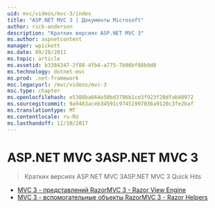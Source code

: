 ```yaml
---
uid: mvc/videos/mvc-3/index
title: "ASP.NET MVC 3 | Документы Microsoft"
author: rick-anderson
description: "Кратких версиях ASP.NET MVC 3"
ms.author: aspnetcontent
manager: wpickett
ms.date: 09/28/2011
ms.topic: article
ms.assetid: b3384347-2f88-4fb4-a775-7b96bf88b9d8
ms.technology: dotnet-mvc
ms.prod: .net-framework
msc.legacyurl: /mvc/videos/mvc-3
msc.type: chapter
ms.openlocfilehash: e5388ba664e50bd3786b1ce3f923f20dfab80972
ms.sourcegitcommit: 9a9483aceb34591c97451997036a9120c3fe2baf
ms.translationtype: MT
ms.contentlocale: ru-RU
ms.lasthandoff: 11/10/2017
---
```

<a name="aspnet-mvc-3"></a><span data-ttu-id="17ee1-103">ASP.NET MVC 3</span><span class="sxs-lookup"><span data-stu-id="17ee1-103">ASP.NET MVC 3</span></span>
====================
> <span data-ttu-id="17ee1-104">Кратких версиях ASP.NET MVC 3</span><span class="sxs-lookup"><span data-stu-id="17ee1-104">ASP.NET MVC 3 Quick Hits</span></span>


- [<span data-ttu-id="17ee1-105">MVC 3 - представлений Razor</span><span class="sxs-lookup"><span data-stu-id="17ee1-105">MVC 3 - Razor View Engine</span></span>](mvc-3-razor-view-engine.md)
- [<span data-ttu-id="17ee1-106">MVC 3 - вспомогательные объекты Razor</span><span class="sxs-lookup"><span data-stu-id="17ee1-106">MVC 3 - Razor Helpers</span></span>](mvc-3-razor-helpers.md)
